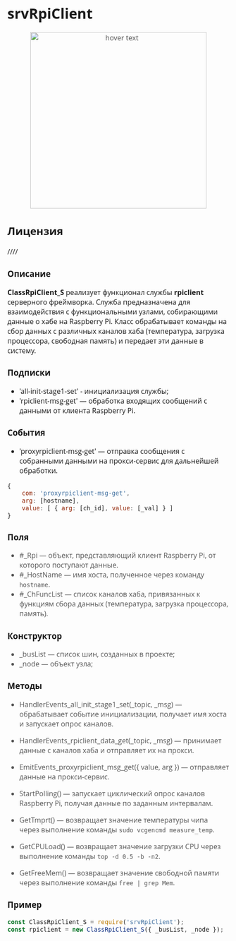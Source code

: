 <div style="font-family: 'Open Sans', sans-serif; font-size: 16px">

# srvRpiClient

<div style="color: #555">
<p align="center">
<img src="./res/logo.png" width="400" title="hover text">
</p>
</div>

## Лицензия
////

### Описание
**ClassRpiClient_S** реализует функционал службы **rpiclient** серверного фреймворка. Служба предназначена для взаимодействия с функциональными узлами, собирающими данные о хабе на Raspberry Pi. Класс обрабатывает команды на сбор данных с различных каналов хаба (температура, загрузка процессора, свободная память) и передает эти данные в систему.

### Подписки
- 'all-init-stage1-set' - инициализация службы;
- 'rpiclient-msg-get' — обработка входящих сообщений с данными от клиента Raspberry Pi.

### События
- 'proxyrpiclient-msg-get' — отправка сообщения с собранными данными на прокси-сервис для дальнейшей обработки.
```js
{
    com: 'proxyrpiclient-msg-get',
    arg: [hostname],
    value: [ { arg: [ch_id], value: [_val] } ]
}
```

### Поля
<div style="color: #555">

- #_Rpi — объект, представляющий клиент Raspberry Pi, от которого поступают данные.
- #_HostName — имя хоста, полученное через команду `hostname`.
- #_ChFuncList — список каналов хаба, привязанных к функциям сбора данных (температура, загрузка процессора, память).

</div>

### Конструктор
<div style="color: #555">

- _busList — список шин, созданных в проекте;
- _node — объект узла;

</div>

### Методы

<div style="color: #555">

- HandlerEvents_all_init_stage1_set(_topic, _msg) — обрабатывает событие инициализации, получает имя хоста и запускает опрос каналов.
  
- HandlerEvents_rpiclient_data_get(_topic, _msg) — принимает данные с каналов хаба и отправляет их на прокси.

- EmitEvents_proxyrpiclient_msg_get({ value, arg }) — отправляет данные на прокси-сервис.

- StartPolling() — запускает циклический опрос каналов Raspberry Pi, получая данные по заданным интервалам.

- GetTmprt() — возвращает значение температуры чипа через выполнение команды `sudo vcgencmd measure_temp`.

- GetCPULoad() — возвращает значение загрузки CPU через выполнение команды `top -d 0.5 -b -n2`.

- GetFreeMem() — возвращает значение свободной памяти через выполнение команды `free | grep Mem`.

</div>

### Пример
```js
const ClassRpiClient_S = require('srvRpiClient');
const rpiclient = new ClassRpiClient_S({ _busList, _node });
```
</div>